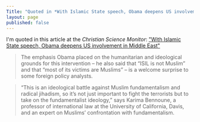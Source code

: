 ```yaml
---
Title: "Quoted in *With Islamic State speech, Obama deepens US involvement in Middle East*"
layout: page
published: false
---
```


I'm quoted in this article at the *Christian Science Monitor*: ["With Islamic State speech, Obama deepens US involvement in Middle East"](http://www.csmonitor.com/USA/Foreign-Policy/2014/0911/With-Islamic-State-speech-Obama-deepens-US-involvement-in-Middle-East-video)

> The emphasis Obama placed on the humanitarian and ideological grounds for this intervention – he also said that “ISIL is not Muslim” and that “most of its victims are Muslims” – is a welcome surprise to some foreign policy analysts.

> “This is an ideological battle against Muslim fundamentalism and radical jihadism, so it’s not just important to fight the terrorists but to take on the fundamentalist ideology,” says Karima Bennoune, a professor of international law at the University of California, Davis, and an expert on Muslims’ confrontation with fundamentalism.

